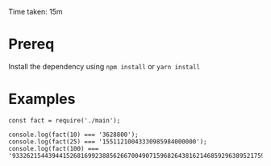 Time taken: 15m

# Prereq

Install the dependency using `npm install` or `yarn install`

# Examples


    const fact = require('./main');

    console.log(fact(10) === '3628800');
    console.log(fact(25) === '15511210043330985984000000');
    console.log(fact(100) === '93326215443944152681699238856266700490715968264381621468592963895217599993229915608941463976156518286253697920827223758251185210916864000000000000000000000000');
